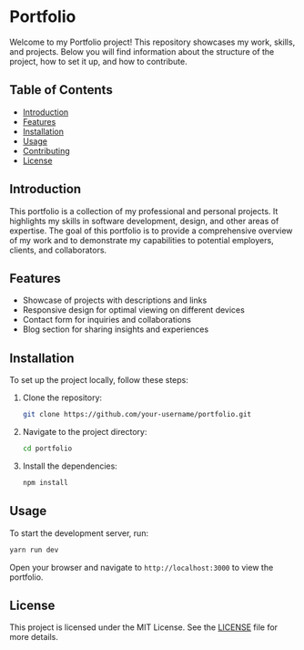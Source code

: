 # Portfolio

Welcome to my Portfolio project! This repository showcases my work, skills, and projects. Below you will find information about the structure of the project, how to set it up, and how to contribute.

## Table of Contents

- [Introduction](#introduction)
- [Features](#features)
- [Installation](#installation)
- [Usage](#usage)
- [Contributing](#contributing)
- [License](#license)

## Introduction

This portfolio is a collection of my professional and personal projects. It highlights my skills in software development, design, and other areas of expertise. The goal of this portfolio is to provide a comprehensive overview of my work and to demonstrate my capabilities to potential employers, clients, and collaborators.

## Features

- Showcase of projects with descriptions and links
- Responsive design for optimal viewing on different devices
- Contact form for inquiries and collaborations
- Blog section for sharing insights and experiences

## Installation

To set up the project locally, follow these steps:

1. Clone the repository:

   ```sh
   git clone https://github.com/your-username/portfolio.git
   ```

2. Navigate to the project directory:

   ```sh
   cd portfolio
   ```

3. Install the dependencies:
   ```sh
   npm install
   ```

## Usage

To start the development server, run:

```sh
yarn run dev
```

Open your browser and navigate to `http://localhost:3000` to view the portfolio.

## License

This project is licensed under the MIT License. See the [LICENSE](LICENSE) file for more details.
